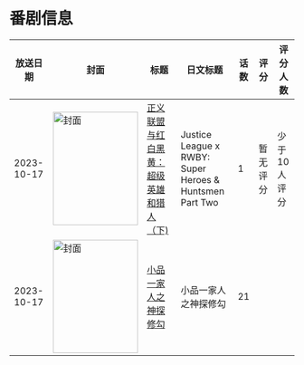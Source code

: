 # 番剧信息

|放送日期|封面|标题|日文标题|话数|评分|评分人数|
|---|---|---|---|---|---|---|
|2023-10-17|<img src="//lain.bgm.tv/pic/cover/c/73/5b/456414_d59xz.jpg" alt="封面" style="width:150px;height:200px;object-fit:cover;">|[正义联盟与红白黑黄：超级英雄和猎人（下)](https://bangumi.tv/subject/456414)|Justice League x RWBY: Super Heroes & Huntsmen Part Two|1|暂无评分|少于10人评分|
|2023-10-17|<img src="//lain.bgm.tv/pic/cover/c/97/3d/538696_VJgnQ.jpg" alt="封面" style="width:150px;height:200px;object-fit:cover;">|[小品一家人之神探修勾](https://bangumi.tv/subject/538696)|小品一家人之神探修勾|21|||
